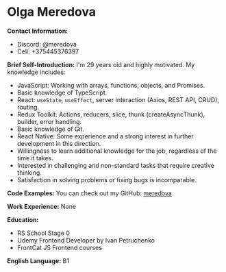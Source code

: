 # Olga Meredova

**Contact Information:**
- Discord: @meredova
- Cell: +375445376397

**Brief Self-Introduction:**
I'm 29 years old and highly motivated. My knowledge includes:
- JavaScript: Working with arrays, functions, objects, and Promises.
- Basic knowledge of TypeScript.
- React: `useState`, `useEffect`, server interaction (Axios, REST API, CRUD), routing.
- Redux Toolkit: Actions, reducers, slice, thunk (createAsyncThunk), builder, error handling.
- Basic knowledge of Git.
- React Native: Some experience and a strong interest in further development in this direction.
- Willingness to learn additional knowledge for the job, regardless of the time it takes.
- Interested in challenging and non-standard tasks that require creative thinking.
- Satisfaction in solving problems or fixing bugs is incomparable.

**Code Examples:**
You can check out my GitHub: [meredova](https://github.com/meredova)

**Work Experience:**
None

**Education:**
- RS School Stage 0
- Udemy Frontend Developer by Ivan Petruchenko
- FrontCat JS Frontend courses

**English Language:**
B1
